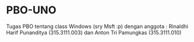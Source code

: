 # PBO-UNO
Tugas PBO tentang class Windows (sry Msft :p)  dengan anggota : Rinaldhi Harif Punanditya (315.3111.003) dan Anton Tri Pamungkas (315.3111.010)
